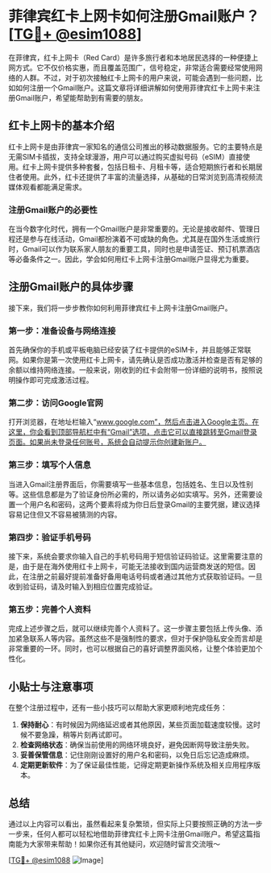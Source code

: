 # 菲律宾红卡上网卡如何注册Gmail账户？[[TG💪+ @esim1088](https://t.me/s/esim1088)]

在菲律宾，红卡上网卡（Red Card）是许多旅行者和本地居民选择的一种便捷上网方式。它不仅价格实惠，而且覆盖范围广，信号稳定，非常适合需要经常使用网络的人群。不过，对于初次接触红卡上网卡的用户来说，可能会遇到一些问题，比如如何注册一个Gmail账户。这篇文章将详细讲解如何使用菲律宾红卡上网卡来注册Gmail账户，希望能帮助到有需要的朋友。

## 红卡上网卡的基本介绍

红卡上网卡是由菲律宾一家知名的通信公司推出的移动数据服务。它的主要特点是无需SIM卡插拔，支持全球漫游，用户可以通过购买虚拟号码（eSIM）直接使用。红卡上网卡提供多种套餐，包括日租卡、月租卡等，适合短期旅行者和长期居住者使用。此外，红卡还提供了丰富的流量选择，从基础的日常浏览到高清视频流媒体观看都能满足需求。

### 注册Gmail账户的必要性

在当今数字化时代，拥有一个Gmail账户是非常重要的。无论是接收邮件、管理日程还是参与在线活动，Gmail都扮演着不可或缺的角色。尤其是在国外生活或旅行时，Gmail可以作为联系家人朋友的重要工具，同时也是申请签证、预订机票酒店等必备条件之一。因此，学会如何用红卡上网卡注册Gmail账户显得尤为重要。

## 注册Gmail账户的具体步骤

接下来，我们将一步步教你如何利用菲律宾红卡上网卡注册Gmail账户。

### 第一步：准备设备与网络连接

首先确保你的手机或平板电脑已经安装了红卡提供的eSIM卡，并且能够正常联网。如果你是第一次使用红卡上网卡，请先确认是否成功激活并检查是否有足够的余额以维持网络连接。一般来说，刚收到的红卡会附带一份详细的说明书，按照说明操作即可完成激活过程。

### 第二步：访问Google官网

打开浏览器，在地址栏输入“www.google.com”，然后点击进入Google主页。在这里，你会看到顶部导航栏中有“Gmail”选项，点击它可以直接跳转至Gmail登录页面。如果尚未登录任何账号，系统会自动提示你创建新账户。

### 第三步：填写个人信息

当进入Gmail注册界面后，你需要填写一些基本信息，包括姓名、生日以及性别等。这些信息都是为了验证身份所必需的，所以请务必如实填写。另外，还需要设置一个用户名和密码，这两个要素将成为你日后登录Gmail的主要凭据，建议选择容易记住但又不容易被猜测的内容。

### 第四步：验证手机号码

接下来，系统会要求你输入自己的手机号码用于短信验证码验证。这里需要注意的是，由于是在海外使用红卡上网卡，可能无法接收到国内运营商发送的短信。因此，在注册之前最好提前准备好备用电话号码或者通过其他方式获取验证码。一旦收到验证码，请及时输入到相应位置完成验证。

### 第五步：完善个人资料

完成上述步骤之后，就可以继续完善个人资料了。这一步骤主要包括上传头像、添加紧急联系人等内容。虽然这些不是强制性的要求，但对于保护隐私安全而言却是非常重要的一环。同时，也可以根据自己的喜好调整界面风格，让整个体验更加个性化。

## 小贴士与注意事项

在整个注册过程中，还有一些小技巧可以帮助大家更顺利地完成任务：

1. **保持耐心**：有时候因为网络延迟或者其他原因，某些页面加载速度较慢。这时候不要急躁，稍等片刻再试即可。
2. **检查网络状态**：确保当前使用的网络环境良好，避免因断网导致注册失败。
3. **妥善保管信息**：记住刚刚设置好的用户名和密码，以免日后忘记造成麻烦。
4. **定期更新软件**：为了保证最佳性能，记得定期更新操作系统及相关应用程序版本。

## 总结

通过以上内容可以看出，虽然看起来复杂繁琐，但实际上只要按照正确的方法一步一步来，任何人都可以轻松地借助菲律宾红卡上网卡注册Gmail账户。希望这篇指南能为大家带来帮助！如果你还有其他疑问，欢迎随时留言交流哦～

[[TG💪+ @esim1088](https://t.me/s/esim1088) ![Image](https://i.postimg.cc/4NQfJmqS/Snipaste-2025-05-13-00-14-12.png)]